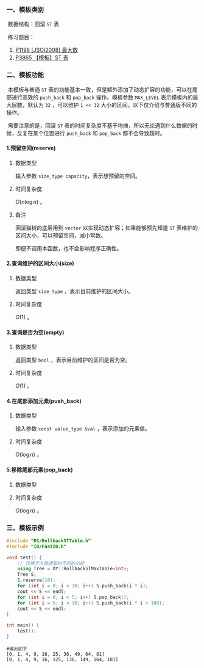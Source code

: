 ### 一、模板类别

​	数据结构：回滚 `ST` 表

​	练习题目：

1. [P1198 [JSOI2008] 最大数](https://www.luogu.com.cn/problem/P1198)
2. [P3865 【模板】ST 表](https://www.luogu.com.cn/problem/P3865)



### 二、模板功能

​		本模板与普通 `ST` 表的功能基本一致，但是额外添加了动态扩容的功能，可以在尾部进行高效的 `push_back` 和 `pop_back` 操作。模板参数 `MAX_LEVEL` 表示模板内的最大层数，默认为 `32` ，可以维护 `1 << 32` 大小的区间。以下仅介绍与普通版不同的操作。

​		需要注意的是，回滚 `ST` 表的时间复杂度不基于均摊，所以无论遇到什么数据的时候，反复在某个位置进行 `push_back` 和 `pop_back` 都不会导致超时。

#### 1.预留空间(reserve)

1. 数据类型

   输入参数 `size_type capacity`​ ，表示想预留的空间。

2. 时间复杂度

   $O(n\log n)$ 。

3. 备注

   回滚猫树的底层用到 `vector` 以实现动态扩容；如果能够预先知道 `ST` 表维护的区间大小，可以预留空间，减小常数。
   
   即便不调用本函数，也不会影响程序正确性。


#### 2.查询维护的区间大小(size)

1. 数据类型

   返回类型 `size_type` ，表示目前维护的区间大小。

2. 时间复杂度

   $O(1)$ 。
   

#### 3.查询是否为空(empty)

1. 数据类型

   返回类型 `bool` ，表示目前维护的区间是否为空。

2. 时间复杂度

    $O(1)$  。

#### 4.在尾部添加元素(push_back)

1. 数据类型

   输入参数 `const value_type &val` ，表示添加的元素值。

2. 时间复杂度

    $O(\log n)$  。



#### 5.移除尾部元素(pop_back)

1. 数据类型

2. 时间复杂度

    $O(\log n)$ 。


### 三、模板示例

```c++
#include "DS/RollbackSTTable.h"
#include "IO/FastIO.h"

void test() {
    // 仅展示与普通猫树不同的功能
    using Tree = OY::RollbackSTMaxTable<int>;
    Tree S;
    S.reserve(10);
    for (int i = 0; i < 10; i++) S.push_back(i * i);
    cout << S << endl;
    for (int i = 0; i < 5; i++) S.pop_back();
    for (int i = 5; i < 10; i++) S.push_back(i * i + 100);
    cout << S << endl;
}

int main() {
    test();
}
```

```
#输出如下
[0, 1, 4, 9, 16, 25, 36, 49, 64, 81]
[0, 1, 4, 9, 16, 125, 136, 149, 164, 181]

```

